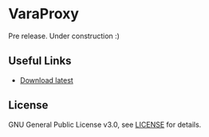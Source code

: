 # VaraProxy

Pre release. Under construction  :)

## Useful Links

* [Download latest](https://github.com/SA6HBR/VaraProxy/files/11959366/Release.zip)

## License

GNU General Public License v3.0, see [LICENSE](https://github.com/SA6HBR/SerialProxy/blob/main/LICENSE) for details.
